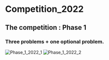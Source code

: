 # Competition_2022
## The competition : Phase 1
### Three problems + one optional problem.

![Phase_1_2022_1](https://github.com/rym19/Competition_2022_Phase_1/blob/main/PHASE%201/0001.jpg)
![Phase_1_2022_2](https://github.com/rym19/Competition_2022_Phase_1/blob/main/PHASE%201/0002.jpg)
